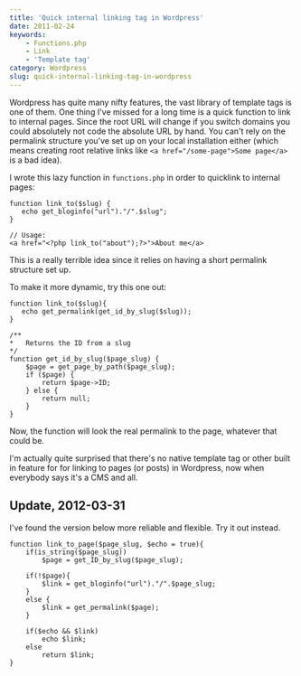 ```yaml
---
title: 'Quick internal linking tag in Wordpress'
date: 2011-02-24
keywords:
    - Functions.php
    - Link
    - 'Template tag'
category: Wordpress
slug: quick-internal-linking-tag-in-wordpress
---
```


Wordpress has quite many nifty features, the vast library of template tags is one of them. One thing
I've missed for a long time is a quick function to link to internal pages. Since the root URL will
change if you switch domains you could absolutely not code the absolute URL by hand. You can't rely
on the permalink structure you've set up on your local installation either (which means creating
root relative links like `<a href="/some-page">Some page</a>` is a bad idea).

I wrote this lazy function in `functions.php` in order to quicklink to internal pages:

    function link_to($slug) {
       echo get_bloginfo("url")."/".$slug";
    }

    // Usage:
    <a href="<?php link_to("about");?>">About me</a>

This is a really terrible idea since it relies on having a short permalink structure set up.

To make it more dynamic, try this one out:

    function link_to($slug){
       echo get_permalink(get_id_by_slug($slug));
    }

    /**
    *	Returns the ID from a slug
    */
    function get_id_by_slug($page_slug) {
        $page = get_page_by_path($page_slug);
        if ($page) {
            return $page->ID;
        } else {
            return null;
        }
    }

Now, the function will look the real permalink to the page, whatever that could be.

I'm actually quite surprised that there's no native template tag or other built in feature for for
linking to pages (or posts) in Wordpress, now when everybody says it's a CMS and all.

## Update, 2012-03-31

I've found the version below more reliable and flexible. Try it out instead.

    function link_to_page($page_slug, $echo = true){
    	if(is_string($page_slug))
    		$page = get_ID_by_slug($page_slug);
    	
    	if(!$page){
    		$link = get_bloginfo("url")."/".$page_slug;
    	}
    	else {
    		$link = get_permalink($page);
    	}

    	if($echo && $link)
    		echo $link;
    	else
    		return $link;
    }
